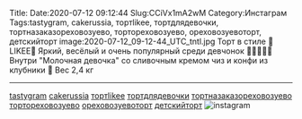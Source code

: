 Title:
Date:2020-07-12 09:12:44
Slug:CCiVx1mA2wM
Category:Инстаграм
Tags:tastygram, cakerussia, тортlikee, тортдлядевочки, тортназаказореховозуево, тортореховозуево, ореховозуевоторт, детскийторт
image:2020-07-12_09-12-44_UTC_tntl.jpg
Торт в стиле 💜LIKEE💜
Яркий, весёлый и очень популярный среди девчонок 👧👩‍🦰👱‍♀️
Внутри "Молочная девочка" со сливочным кремом чиз и конфи из клубники 🍓
Вес 2,4 кг
_____________________________
[tastygram]({tag}tastygram) [cakerussia]({tag}cakerussia) [тортlikee]({tag}тортlikee) [тортдлядевочки]({tag}тортдлядевочки) [тортназаказореховозуево]({tag}тортназаказореховозуево) [тортореховозуево]({tag}тортореховозуево) [ореховозуевоторт]({tag}ореховозуевоторт) [детскийторт]({tag}детскийторт)
![instagram]({attach}images/2020-07-12_09-12-44_UTC.jpg)
